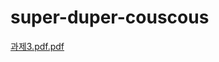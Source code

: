 # super-duper-couscous

[과제3.pdf.pdf](https://github.com/flwogns/super-duper-couscous/files/9681173/3.pdf.pdf)
